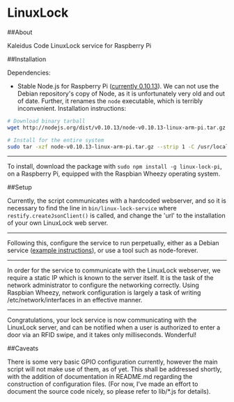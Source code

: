 LinuxLock
=========

##About

Kaleidus Code LinuxLock service for Raspberry Pi

##Installation

Dependencies:

- Stable Node.js for Raspberry Pi ([currently 0.10.13](http://nodejs.org/dist/v0.10.13/node-v0.10.13-linux-arm-pi.tar.gz)). We can not use the Debian repository's copy of Node, as it is unfortunately very old and out of date. Further, it renames the `node` executable, which is terribly inconvenient. Installation instructions:

```bash
# Download binary tarball
wget http://nodejs.org/dist/v0.10.13/node-v0.10.13-linux-arm-pi.tar.gz

# Install for the entire system
sudo tar -xzf node-v0.10.13-linux-arm-pi.tar.gz --strip 1 -C /usr/local
```

---

To install, download the package with `sudo npm install -g linux-lock-pi`, on a Raspberry Pi, equipped with the Raspbian Wheezy operating system.

##Setup

Currently, the script communicates with a hardcoded webserver, and so it is necessary to find the line in `bin/linux-lock-service` where `restify.createJsonClient()` is called, and change the 'url' to the installation of your own LinuxLock web server.

---

Following this, configure the service to run perpetually, either as a Debian service ([example instructions](http://kvz.io/blog/2009/12/15/run-nodejs-as-a-service-on-ubuntu-karmic/)), or use a tool such as node-forever.

---

In order for the service to communicate with the LinuxLock webserver, we require a static IP which is known to the server itself. It is the task of the network administrator to configure the networking correctly. Using Raspbian Wheezy, network configuration is largely a task of writing /etc/network/interfaces in an effective manner.

---

Congratulations, your lock service is now communicating with the LinuxLock server, and can be notified when a user is authorized to enter a door via an RFID swipe, and it takes only milliseconds. Wonderful!

##Caveats

There is some very basic GPIO configuration currently, however the main script will not make use of them, as
of yet. This shall be addressed shortly, with the addition of documentation in README.md regarding the
construction of configuration files. (For now, I've made an effort to document the source code nicely, so
please refer to lib/*.js for details).
